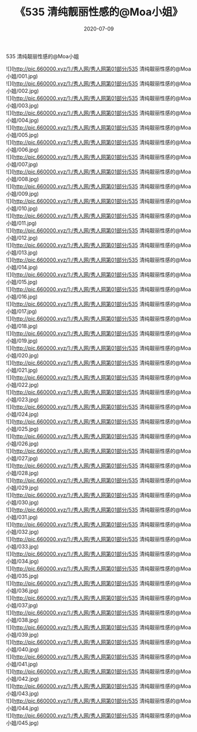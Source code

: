 ﻿---
layout: post
title:  《535 清纯靓丽性感的@Moa小姐》
date:   2020-07-09
img: http://pic.660000.xyz/1:/秀人网/秀人网第01部分/535 清纯靓丽性感的@Moa小姐/000.jpg
categories: [美女, 清纯, 唯美]
---

535 清纯靓丽性感的@Moa小姐

  ![](http://pic.660000.xyz/1:/秀人网/秀人网第01部分/535 清纯靓丽性感的@Moa小姐/001.jpg) <br> ![](http://pic.660000.xyz/1:/秀人网/秀人网第01部分/535 清纯靓丽性感的@Moa小姐/002.jpg) <br> ![](http://pic.660000.xyz/1:/秀人网/秀人网第01部分/535 清纯靓丽性感的@Moa小姐/003.jpg) <br> ![](http://pic.660000.xyz/1:/秀人网/秀人网第01部分/535 清纯靓丽性感的@Moa小姐/004.jpg) <br> ![](http://pic.660000.xyz/1:/秀人网/秀人网第01部分/535 清纯靓丽性感的@Moa小姐/005.jpg) <br> ![](http://pic.660000.xyz/1:/秀人网/秀人网第01部分/535 清纯靓丽性感的@Moa小姐/006.jpg) <br> ![](http://pic.660000.xyz/1:/秀人网/秀人网第01部分/535 清纯靓丽性感的@Moa小姐/007.jpg) <br> ![](http://pic.660000.xyz/1:/秀人网/秀人网第01部分/535 清纯靓丽性感的@Moa小姐/008.jpg) <br> ![](http://pic.660000.xyz/1:/秀人网/秀人网第01部分/535 清纯靓丽性感的@Moa小姐/009.jpg) <br> ![](http://pic.660000.xyz/1:/秀人网/秀人网第01部分/535 清纯靓丽性感的@Moa小姐/010.jpg) <br> ![](http://pic.660000.xyz/1:/秀人网/秀人网第01部分/535 清纯靓丽性感的@Moa小姐/011.jpg) <br> ![](http://pic.660000.xyz/1:/秀人网/秀人网第01部分/535 清纯靓丽性感的@Moa小姐/012.jpg) <br> ![](http://pic.660000.xyz/1:/秀人网/秀人网第01部分/535 清纯靓丽性感的@Moa小姐/013.jpg) <br> ![](http://pic.660000.xyz/1:/秀人网/秀人网第01部分/535 清纯靓丽性感的@Moa小姐/014.jpg) <br> ![](http://pic.660000.xyz/1:/秀人网/秀人网第01部分/535 清纯靓丽性感的@Moa小姐/015.jpg) <br> ![](http://pic.660000.xyz/1:/秀人网/秀人网第01部分/535 清纯靓丽性感的@Moa小姐/016.jpg) <br> ![](http://pic.660000.xyz/1:/秀人网/秀人网第01部分/535 清纯靓丽性感的@Moa小姐/017.jpg) <br> ![](http://pic.660000.xyz/1:/秀人网/秀人网第01部分/535 清纯靓丽性感的@Moa小姐/018.jpg) <br> ![](http://pic.660000.xyz/1:/秀人网/秀人网第01部分/535 清纯靓丽性感的@Moa小姐/019.jpg) <br> ![](http://pic.660000.xyz/1:/秀人网/秀人网第01部分/535 清纯靓丽性感的@Moa小姐/020.jpg) <br> ![](http://pic.660000.xyz/1:/秀人网/秀人网第01部分/535 清纯靓丽性感的@Moa小姐/021.jpg) <br> ![](http://pic.660000.xyz/1:/秀人网/秀人网第01部分/535 清纯靓丽性感的@Moa小姐/022.jpg) <br> ![](http://pic.660000.xyz/1:/秀人网/秀人网第01部分/535 清纯靓丽性感的@Moa小姐/023.jpg) <br> ![](http://pic.660000.xyz/1:/秀人网/秀人网第01部分/535 清纯靓丽性感的@Moa小姐/024.jpg) <br> ![](http://pic.660000.xyz/1:/秀人网/秀人网第01部分/535 清纯靓丽性感的@Moa小姐/025.jpg) <br> ![](http://pic.660000.xyz/1:/秀人网/秀人网第01部分/535 清纯靓丽性感的@Moa小姐/026.jpg) <br> ![](http://pic.660000.xyz/1:/秀人网/秀人网第01部分/535 清纯靓丽性感的@Moa小姐/027.jpg) <br> ![](http://pic.660000.xyz/1:/秀人网/秀人网第01部分/535 清纯靓丽性感的@Moa小姐/028.jpg) <br> ![](http://pic.660000.xyz/1:/秀人网/秀人网第01部分/535 清纯靓丽性感的@Moa小姐/029.jpg) <br> ![](http://pic.660000.xyz/1:/秀人网/秀人网第01部分/535 清纯靓丽性感的@Moa小姐/030.jpg) <br> ![](http://pic.660000.xyz/1:/秀人网/秀人网第01部分/535 清纯靓丽性感的@Moa小姐/031.jpg) <br> ![](http://pic.660000.xyz/1:/秀人网/秀人网第01部分/535 清纯靓丽性感的@Moa小姐/032.jpg) <br> ![](http://pic.660000.xyz/1:/秀人网/秀人网第01部分/535 清纯靓丽性感的@Moa小姐/033.jpg) <br> ![](http://pic.660000.xyz/1:/秀人网/秀人网第01部分/535 清纯靓丽性感的@Moa小姐/034.jpg) <br> ![](http://pic.660000.xyz/1:/秀人网/秀人网第01部分/535 清纯靓丽性感的@Moa小姐/035.jpg) <br> ![](http://pic.660000.xyz/1:/秀人网/秀人网第01部分/535 清纯靓丽性感的@Moa小姐/036.jpg) <br> ![](http://pic.660000.xyz/1:/秀人网/秀人网第01部分/535 清纯靓丽性感的@Moa小姐/037.jpg) <br> ![](http://pic.660000.xyz/1:/秀人网/秀人网第01部分/535 清纯靓丽性感的@Moa小姐/038.jpg) <br> ![](http://pic.660000.xyz/1:/秀人网/秀人网第01部分/535 清纯靓丽性感的@Moa小姐/039.jpg) <br> ![](http://pic.660000.xyz/1:/秀人网/秀人网第01部分/535 清纯靓丽性感的@Moa小姐/040.jpg) <br> ![](http://pic.660000.xyz/1:/秀人网/秀人网第01部分/535 清纯靓丽性感的@Moa小姐/041.jpg) <br> ![](http://pic.660000.xyz/1:/秀人网/秀人网第01部分/535 清纯靓丽性感的@Moa小姐/042.jpg) <br> ![](http://pic.660000.xyz/1:/秀人网/秀人网第01部分/535 清纯靓丽性感的@Moa小姐/043.jpg) <br> ![](http://pic.660000.xyz/1:/秀人网/秀人网第01部分/535 清纯靓丽性感的@Moa小姐/044.jpg) <br> ![](http://pic.660000.xyz/1:/秀人网/秀人网第01部分/535 清纯靓丽性感的@Moa小姐/045.jpg) <br>